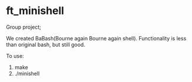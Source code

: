 # ft_minishell

Group project;

We created BaBash(Bourne again Bourne again shell). Functionality is less than original bash, but still good.

To use:
1) make
2) ./minishell
